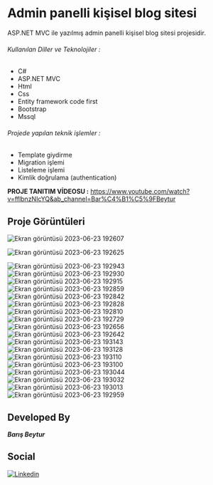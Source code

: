 # Admin panelli kişisel blog sitesi

ASP.NET MVC ile yazılmış admin panelli kişisel blog sitesi projesidir.

###### Kullanılan Diller ve Teknolojiler :
- C#
- ASP.NET MVC
- Html
- Css 
- Entity framework code first
- Bootstrap
- Mssql

###### Projede yapılan teknik işlemler :

- Template giydirme
- Migration işlemi
- Listeleme işlemi
- Kimlik doğrulama (authentication)

 **PROJE TANITIM VİDEOSU :**
https://www.youtube.com/watch?v=fflbnzNIcYQ&ab_channel=Bar%C4%B1%C5%9FBeytur


## Proje Görüntüleri
![Ekran görüntüsü 2023-06-23 192607](https://github.com/BarisBeytur/Admin-Panelli-Kisisel-Blog-Sitesi/assets/77030797/7bdf43d9-ce19-4230-9f51-2e4eb0ca7963)

![Ekran görüntüsü 2023-06-23 192625](https://github.com/BarisBeytur/Admin-Panelli-Kisisel-Blog-Sitesi/assets/77030797/fd1bcdea-5313-48e3-a517-a5b79e477815)

![Ekran görüntüsü 2023-06-23 192943](https://github.com/BarisBeytur/Admin-Panelli-Kisisel-Blog-Sitesi/assets/77030797/1f889d45-82da-4ddb-93da-d2b5c852a887)
![Ekran görüntüsü 2023-06-23 192930](https://github.com/BarisBeytur/Admin-Panelli-Kisisel-Blog-Sitesi/assets/77030797/28d17f85-71ef-4ec8-9302-bf41e81c9d9e)
![Ekran görüntüsü 2023-06-23 192915](https://github.com/BarisBeytur/Admin-Panelli-Kisisel-Blog-Sitesi/assets/77030797/0fba686a-cc73-4eca-b4b7-99cf06dd1ae5)
![Ekran görüntüsü 2023-06-23 192859](https://github.com/BarisBeytur/Admin-Panelli-Kisisel-Blog-Sitesi/assets/77030797/9deb051a-331d-4768-90e4-831e4301e5f3)
![Ekran görüntüsü 2023-06-23 192842](https://github.com/BarisBeytur/Admin-Panelli-Kisisel-Blog-Sitesi/assets/77030797/eef9d112-1e2f-44b6-acdb-255698a754a8)
![Ekran görüntüsü 2023-06-23 192828](https://github.com/BarisBeytur/Admin-Panelli-Kisisel-Blog-Sitesi/assets/77030797/0b2dc2be-c58a-4e93-8071-261b7d88d70e)
![Ekran görüntüsü 2023-06-23 192810](https://github.com/BarisBeytur/Admin-Panelli-Kisisel-Blog-Sitesi/assets/77030797/b06bc3be-dad1-4899-b587-3da3e24c03f3)
![Ekran görüntüsü 2023-06-23 192729](https://github.com/BarisBeytur/Admin-Panelli-Kisisel-Blog-Sitesi/assets/77030797/d64e7c1a-379c-4d77-9284-538824817845)
![Ekran görüntüsü 2023-06-23 192656](https://github.com/BarisBeytur/Admin-Panelli-Kisisel-Blog-Sitesi/assets/77030797/5f60d355-0e63-4e0e-ab73-0de22fc24eab)
![Ekran görüntüsü 2023-06-23 192642](https://github.com/BarisBeytur/Admin-Panelli-Kisisel-Blog-Sitesi/assets/77030797/4b3de398-3dc9-42da-a2e8-e5537bec087f)
![Ekran görüntüsü 2023-06-23 193143](https://github.com/BarisBeytur/Admin-Panelli-Kisisel-Blog-Sitesi/assets/77030797/145be211-6b47-4e4c-bf70-be9d4db3830a)
![Ekran görüntüsü 2023-06-23 193128](https://github.com/BarisBeytur/Admin-Panelli-Kisisel-Blog-Sitesi/assets/77030797/f8f84994-76ec-4241-9e6b-933f06eccff6)
![Ekran görüntüsü 2023-06-23 193110](https://github.com/BarisBeytur/Admin-Panelli-Kisisel-Blog-Sitesi/assets/77030797/93aba2a7-84a1-4833-9782-27a9301fb82f)
![Ekran görüntüsü 2023-06-23 193100](https://github.com/BarisBeytur/Admin-Panelli-Kisisel-Blog-Sitesi/assets/77030797/bd5cb7cb-8eab-414c-97f6-540e8dc8d9b8)
![Ekran görüntüsü 2023-06-23 193044](https://github.com/BarisBeytur/Admin-Panelli-Kisisel-Blog-Sitesi/assets/77030797/c8600eff-7dde-4ee4-8656-92871622b4bd)
![Ekran görüntüsü 2023-06-23 193032](https://github.com/BarisBeytur/Admin-Panelli-Kisisel-Blog-Sitesi/assets/77030797/0c4c73e7-7890-4014-9e53-59744422d2a3)
![Ekran görüntüsü 2023-06-23 193013](https://github.com/BarisBeytur/Admin-Panelli-Kisisel-Blog-Sitesi/assets/77030797/4ec756c6-f871-4eee-a30c-5f4eb34d54ce)
![Ekran görüntüsü 2023-06-23 192959](https://github.com/BarisBeytur/Admin-Panelli-Kisisel-Blog-Sitesi/assets/77030797/e66ea7ba-a8ef-4f6b-bd46-dd67dea296e8)

## Developed By
***Barış Beytur***

## Social
[![Linkedin](https://img.shields.io/badge/linkedin-%230077B5.svg?&style=for-the-badge&logo=linkedin&logoColor=white)](https://www.linkedin.com/in/barisbeytur/)










